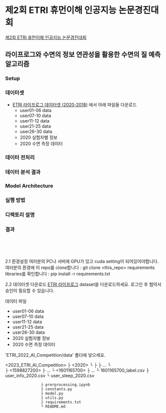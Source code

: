 제2회 ETRI 휴먼이해 인공지능 논문경진대회
==========
[제2회 ETRI 휴먼이해 인공지능 논문경진대회](https://aifactory.space/competition/detail/2234)
<br>
## 라이프로그와 수면의 정보 연관성을 활용한 수면의 질 예측 알고리즘

### Setup

### 데이터셋
* [ETRI 라이프로그 데이터셋 (2020-2018)](https://nanum.etri.re.kr/share/schung1/ETRILifelogDataset2020?lang=ko_KR) 에서 아래 파일들 다운로드
  - user01-06 data
  - user07-10 data
  - user11-12 data
  - user21-25 data
  - user26-30 data
  - 2020 실험자별 정보
  - 2020 수면 측정 데이터
 
### 데이터 전처리

### 데이터 분석 결과

### Model Architecture

### 실행 방법
### 디렉토리 설명

### 결과

<br>
<br>
<br>

2.1 환경설정
여러분의 PC나 서버에 GPU가 있고 cuda setting이 되어있어야합니다.
여러분의 환경에 이 repo를 clone합니다 : git clone <this_repo>
requirements libraries를 확인합니다 : pip install -r requirements.txt

2.2 데이터셋 다운로드
[ETRI 라이프로그](https://nanum.etri.re.kr/share/schung1/ETRILifelogDataset2020?lang=ko_KR) dataset을 다운로드하세요.
로그인 후 협약서 승인이 필요할 수 있습니다.

데이터 파일
- user01-06 data
- user07-10 data
- user11-12 data
- user21-25 data
- user26-30 data
- 2020 실험자별 정보
- 2020 수면 측정 데이터



 'ETRI_2022_AI_Competition/data' 폴더에 넣으세요.

 <2023_ETRI_AI_Competition>
                    ├ <2020>
                        └ <user01-30>
                            ├ <user01>
                            ├ ...
                            └ <user30>  
                                ├ <1598827200>
                                ├ ...
                                └ <1601165700>
                                    ├ ...
                                    └ 1601165700_label.csv
                        ├ user_info_2020.csv
                        └ user_sleep_2020.csv

                    ├ prerprocessing.ipynb
                    ├ constants.py
                    ├ model.py
                    ├ utils.py
                    ├ requirements.txt
                    └ README.md
